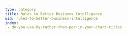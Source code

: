 ```yaml
---
type: category
title: Rules to Better Business Intelligence
uid: rules-to-better-business-intelligence
index:
 - do-you-use-by-rather-than-per-in-your-chart-titles
---
```




